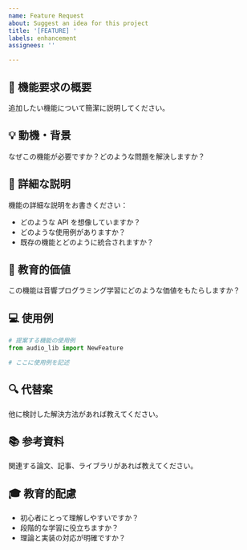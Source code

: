 ```yaml
---
name: Feature Request
about: Suggest an idea for this project
title: '[FEATURE] '
labels: enhancement
assignees: ''

---
```


## 🚀 機能要求の概要
追加したい機能について簡潔に説明してください。

## 💡 動機・背景
なぜこの機能が必要ですか？どのような問題を解決しますか？

## 📝 詳細な説明
機能の詳細な説明をお書きください：

- どのような API を想像していますか？
- どのような使用例がありますか？
- 既存の機能とどのように統合されますか？

## 🎯 教育的価値
この機能は音響プログラミング学習にどのような価値をもたらしますか？

## 💻 使用例
```python
# 提案する機能の使用例
from audio_lib import NewFeature

# ここに使用例を記述
```

## 🔍 代替案
他に検討した解決方法があれば教えてください。

## 📚 参考資料
関連する論文、記事、ライブラリがあれば教えてください。

## 🎓 教育的配慮
- 初心者にとって理解しやすいですか？
- 段階的な学習に役立ちますか？
- 理論と実装の対応が明確ですか？
